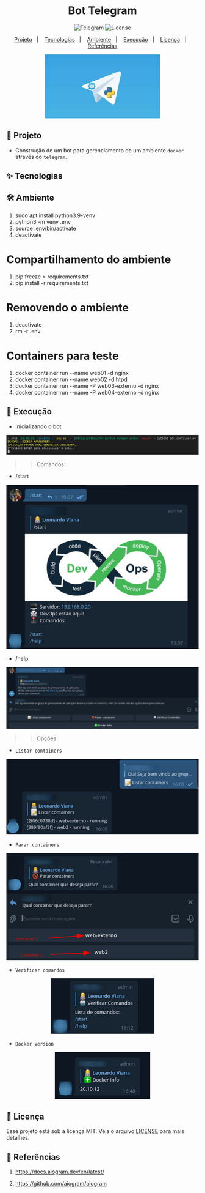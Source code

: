 <h1 align="center">Bot Telegram</h1>

<p align="center">
  <img alt="Telegram" src="https://img.shields.io/static/v1?label=Bot&message=Telegram&color=8257E5&labelColor=000000"  />

  <img alt="License" src="https://img.shields.io/static/v1?label=license&message=MIT&color=49AA26&labelColor=000000">
</p>

<p align="center">
  <a href="#-projeto">Projeto</a>&nbsp;&nbsp;&nbsp;|&nbsp;&nbsp;&nbsp;
  <a href="#-tecnologias">Tecnologias</a>&nbsp;&nbsp;&nbsp;|&nbsp;&nbsp;&nbsp;
  <a href="#%EF%B8%8F-ambiente">Ambiente</a>&nbsp;&nbsp;&nbsp;|&nbsp;&nbsp;&nbsp;
  <a href="#-execução">Execução</a>&nbsp;&nbsp;&nbsp;|&nbsp;&nbsp;&nbsp;
  <a href="#-licença">Licença</a>&nbsp;&nbsp;&nbsp;|&nbsp;&nbsp;&nbsp;
  <a href="#-referências">Referências</a>
</p>

<p align="center">
  <img alt="Bot" src="src/data/python_telegram.jpeg">
</p>

## 🌱 Projeto

- Construção de um bot para gerenciamento de um ambiente `docker` através do `telegram`.

## ✨ Tecnologias


## 🛠️ Ambiente 
1. sudo apt install python3.9-venv
2. python3 -m venv .env
3. source .env/bin/activate
4. deactivate

# Compartilhamento do ambiente
1. pip freeze > requirements.txt
2. pip install -r requirements.txt

# Removendo o ambiente
1. deactivate
2. rm -r .env

# Containers para teste
1. docker container run --name web01 -d nginx
2. docker container run --name web02 -d htpd
3. docker container run --name -P web03-externo -d nginx
4. docker container run --name -P web04-externo -d nginx

## 🚀 Execução

- Inicializando o bot
<p align="center">
  <img alt="Bot" src="data/bot_init.png">
</p>

>> Comandos:

- /start
<p align="center">
  <img alt="Bot" src="data/bot.png">
</p>

- /help
<p align="center">
  <img alt="Bot" src="data/bot_help.png">
</p>

>> Opções:

- `Listar containers`
<p align="center">
  <img alt="Bot" src="data/bot_list.png">
</p>

- `Parar containers`
<p align="center">
  <img alt="Bot" src="data/bot_stop.png">
</p>

- `Verificar comandos`
<p align="center">
  <img alt="Bot" src="data/bot_commands.png">
</p>

- `Docker Version`
<p align="center">
  <img alt="Bot" src="data/bot_docker_version.png">
</p>


## 📄 Licença

Esse projeto está sob a licença MIT. Veja o arquivo [LICENSE](LICENSE) para mais detalhes.

## 🙇 Referências

1. https://docs.aiogram.dev/en/latest/

2. https://github.com/aiogram/aiogram


